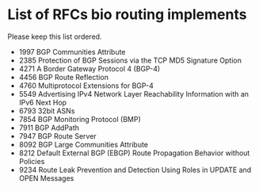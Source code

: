 # List of RFCs bio routing implements

Please keep this list ordered.

 * 1997 BGP Communities Attribute
 * 2385 Protection of BGP Sessions via the TCP MD5 Signature Option
 * 4271 A Border Gateway Protocol 4 (BGP-4)
 * 4456 BGP Route Reflection
 * 4760 Multiprotocol Extensions for BGP-4
 * 5549 Advertising IPv4 Network Layer Reachability Information with an IPv6 Next Hop
 * 6793 32bit ASNs
 * 7854 BGP Monitoring Protocol (BMP)
 * 7911 BGP AddPath
 * 7947 BGP Route Server
 * 8092 BGP Large Communities Attribute
 * 8212 Default External BGP (EBGP) Route Propagation Behavior without Policies
 * 9234 Route Leak Prevention and Detection Using Roles in UPDATE and OPEN Messages
